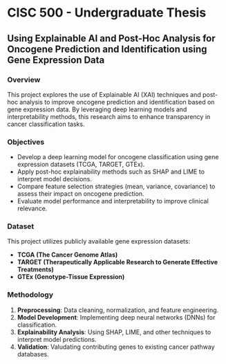 # CISC 500 - Undergraduate Thesis

## Using Explainable AI and Post-Hoc Analysis for Oncogene Prediction and Identification using Gene Expression Data

### Overview
This project explores the use of Explainable AI (XAI) techniques and post-hoc analysis to improve oncogene prediction and identification based on gene expression data. By leveraging deep learning models and interpretability methods, this research aims to enhance transparency in cancer classification tasks.

### Objectives
- Develop a deep learning model for oncogene classification using gene expression datasets (TCGA, TARGET, GTEx).
- Apply post-hoc explainability methods such as SHAP and LIME to interpret model decisions.
- Compare feature selection strategies (mean, variance, covariance) to assess their impact on oncogene prediction.
- Evaluate model performance and interpretability to improve clinical relevance.

### Dataset
This project utilizes publicly available gene expression datasets:
- **TCGA (The Cancer Genome Atlas)**
- **TARGET (Therapeutically Applicable Research to Generate Effective Treatments)**
- **GTEx (Genotype-Tissue Expression)**

### Methodology
1. **Preprocessing**: Data cleaning, normalization, and feature engineering.
2. **Model Development**: Implementing deep neural networks (DNNs) for classification.
3. **Explainability Analysis**: Using SHAP, LIME, and other techniques to interpret model predictions.
4. **Validation**: Valudating contributing genes to existing cancer pathway databases.                                       
